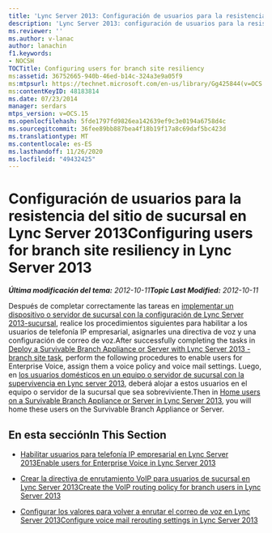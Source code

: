 ```yaml
---
title: 'Lync Server 2013: Configuración de usuarios para la resistencia del sitio de sucursal'
description: 'Lync Server 2013: configuración de usuarios para la resistencia de sitios de sucursal.'
ms.reviewer: ''
ms.author: v-lanac
author: lanachin
f1.keywords:
- NOCSH
TOCTitle: Configuring users for branch site resiliency
ms:assetid: 36752665-940b-46ed-b14c-324a3e9a05f9
ms:mtpsurl: https://technet.microsoft.com/en-us/library/Gg425844(v=OCS.15)
ms:contentKeyID: 48183814
ms.date: 07/23/2014
manager: serdars
mtps_version: v=OCS.15
ms.openlocfilehash: 5fde1797fd9826ea142639ef9c3e0194a6758d4c
ms.sourcegitcommit: 36fee89bb887bea4f18b19f17a8c69daf5bc423d
ms.translationtype: MT
ms.contentlocale: es-ES
ms.lasthandoff: 11/26/2020
ms.locfileid: "49432425"
---
```

# <a name="configuring-users-for-branch-site-resiliency-in-lync-server-2013"></a><span data-ttu-id="3be0a-103">Configuración de usuarios para la resistencia del sitio de sucursal en Lync Server 2013</span><span class="sxs-lookup"><span data-stu-id="3be0a-103">Configuring users for branch site resiliency in Lync Server 2013</span></span>

<div data-xmlns="http://www.w3.org/1999/xhtml">

<div class="topic" data-xmlns="http://www.w3.org/1999/xhtml" data-msxsl="urn:schemas-microsoft-com:xslt" data-cs="https://msdn.microsoft.com/">

<div data-asp="https://msdn2.microsoft.com/asp">



</div>

<div id="mainSection">

<div id="mainBody"><span data-ttu-id="3be0a-104">

<span> </span></span><span class="sxs-lookup"><span data-stu-id="3be0a-104">

<span> </span></span></span>

<span data-ttu-id="3be0a-105">_**Última modificación del tema:** 2012-10-11_</span><span class="sxs-lookup"><span data-stu-id="3be0a-105">_**Topic Last Modified:** 2012-10-11_</span></span>

<span data-ttu-id="3be0a-106">Después de completar correctamente las tareas en [implementar un dispositivo o servidor de sucursal con la configuración de Lync Server 2013-sucursal](lync-server-2013-deploy-a-survivable-branch-appliance-or-server-branch-site-task.md), realice los procedimientos siguientes para habilitar a los usuarios de telefonía IP empresarial, asignarles una directiva de voz y una configuración de correo de voz.</span><span class="sxs-lookup"><span data-stu-id="3be0a-106">After successfully completing the tasks in [Deploy a Survivable Branch Appliance or Server with Lync Server 2013 - branch site task](lync-server-2013-deploy-a-survivable-branch-appliance-or-server-branch-site-task.md), perform the following procedures to enable users for Enterprise Voice, assign them a voice policy and voice mail settings.</span></span> <span data-ttu-id="3be0a-107">Luego, en [los usuarios domésticos en un equipo o servidor de sucursal con la supervivencia en Lync server 2013](lync-server-2013-home-users-on-a-survivable-branch-appliance-or-server.md), deberá alojar a estos usuarios en el equipo o servidor de la sucursal que sea sobreviviente.</span><span class="sxs-lookup"><span data-stu-id="3be0a-107">Then in [Home users on a Survivable Branch Appliance or Server in Lync Server 2013](lync-server-2013-home-users-on-a-survivable-branch-appliance-or-server.md), you will home these users on the Survivable Branch Appliance or Server.</span></span>

<div>

## <a name="in-this-section"></a><span data-ttu-id="3be0a-108">En esta sección</span><span class="sxs-lookup"><span data-stu-id="3be0a-108">In This Section</span></span>

  - [<span data-ttu-id="3be0a-109">Habilitar usuarios para telefonía IP empresarial en Lync Server 2013</span><span class="sxs-lookup"><span data-stu-id="3be0a-109">Enable users for Enterprise Voice in Lync Server 2013</span></span>](lync-server-2013-enable-users-for-enterprise-voice.md)

  - [<span data-ttu-id="3be0a-110">Crear la directiva de enrutamiento VoIP para usuarios de sucursal en Lync Server 2013</span><span class="sxs-lookup"><span data-stu-id="3be0a-110">Create the VoIP routing policy for branch users in Lync Server 2013</span></span>](lync-server-2013-create-the-voip-routing-policy-for-branch-users.md)

  - [<span data-ttu-id="3be0a-111">Configurar los valores para volver a enrutar el correo de voz en Lync Server 2013</span><span class="sxs-lookup"><span data-stu-id="3be0a-111">Configure voice mail rerouting settings in Lync Server 2013</span></span>](lync-server-2013-configure-voice-mail-rerouting-settings.md)

<span data-ttu-id="3be0a-112"></div>

</div>

<span> </span>

</div>

</div>

</span><span class="sxs-lookup"><span data-stu-id="3be0a-112"></div>

</div>

<span> </span>

</div>

</div>

</span></span></div>

